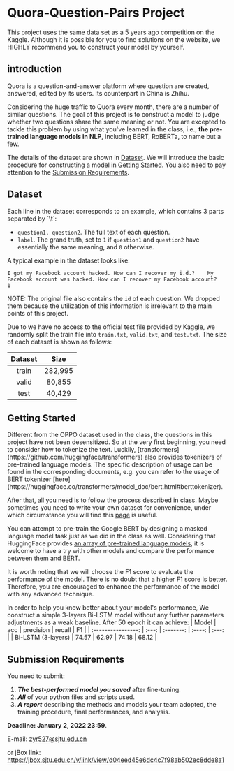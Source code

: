 # Quora-Question-Pairs Project
This project uses the same data set as a 5 years ago competition on the Kaggle. Although it is possible for you to find solutions on the website, we HIGHLY recommend you to construct your model by yourself.

## introduction
Quora is a question-and-answer platform where question are created, answered, edited by its users. Its counterpart in China is Zhihu.

Considering the huge traffic to Quora every month, there are a number of similar questions. The goal of this project is to construct a model to judge whether two questions share the same meaning or not. You are excepted to tackle this problem by using what you've learned in the class, i.e., **the pre-trained language models in NLP**, including BERT, RoBERTa, to name but a few.

The details of the dataset are shown in [Dataset](#dataset). We will introduce the basic procedure for constructing a model in [Getting Started](#start). You also need to pay attention to the [Submission Requirements](#submission).

<h2 id='dataset'>Dataset</h2>
Each line in the dataset corresponds to an example, which contains 3 parts separated by `\t`:

-   `question1, question2`. The full text of each question.
-   `label`. The grand truth, set to `1` if `question1` and `question2` have essentially the same meaning, and `0` otherwise.

A typical example in the dataset looks like:
```
I got my Facebook account hacked. How can I recover my i.d.?    My Facebook account was hacked. How can I recover my Facebook account?    1
```

NOTE: The original file also contains the `id` of each question. We dropped them because the utilization of this information is irrelevant to the main points of this project.

Due to we have no access to the official test file provided by Kaggle, we randomly split the train file into `train.txt`, `valid.txt`, and `test.txt`. The size of each dataset is shown as follows:

| Dataset |  Size   |
| :-----: | :-----: |
|  train  | 282,995 |
|  valid  | 80,855  |
|  test   | 40,429  |


<h2 id='start'>Getting Started</h2>
Different from the OPPO dataset used in the class, the questions in this project have not been desensitized. So at the very first beginning, you need to consider how to tokenize the text. Luckily, [transformers](https://github.com/huggingface/transformers) also provides tokenizers of pre-trained language models. The specific description of usage can be found in the corresponding documents, e.g. you can refer to the usage of BERT tokenizer [here](https://huggingface.co/transformers/model_doc/bert.html#berttokenizer).

After that, all you need is to follow the process described in class. Maybe sometimes you need to write your own dataset for convenience, under which circumstance you will find this [page](https://pytorch.org/tutorials/beginner/basics/data_tutorial.html) is useful.

You can attempt to pre-train the Google BERT by designing a masked language model task just as we did in the class as well. Considering that HuggingFace provides [an array of pre-trained language models](https://huggingface.co/models), it is welcome to have a try with other models and compare the performance between them and BERT. 

It is worth noting that we will choose the F1 score to evaluate the performance of the model. There is no doubt that a higher F1 score is better. Therefore, you are encouraged to enhance the performance of the model with any advanced technique.

In order to help you know better about your model's performance, We construct a simple 3-layers Bi-LSTM model without any further parameters adjustments as a weak baseline. After 50 epoch it can achieve:
|       Model        |  acc  | precision | recall |  F1   |
| :----------------: | :---: | :-------: | :----: | :---: |
| Bi-LSTM (3-layers) | 74.57 |   62.97   | 74.18  | 68.12 |


<h2 id='submission'>Submission Requirements</h2>
You need to submit:

1.    ***The best-performed model you saved*** after fine-tuning.
2.    ***All*** of your python files and scripts used.
3.    ***A report*** describing the methods and models your team adopted, the training procedure, final performances, and analysis.

**Deadline: January 2, 2022   23:59**.

E-mail: zyr527@sjtu.edu.cn 

or jBox link: https://jbox.sjtu.edu.cn/v/link/view/d04eed45e6dc4c7f98ab502ec8dde8a1